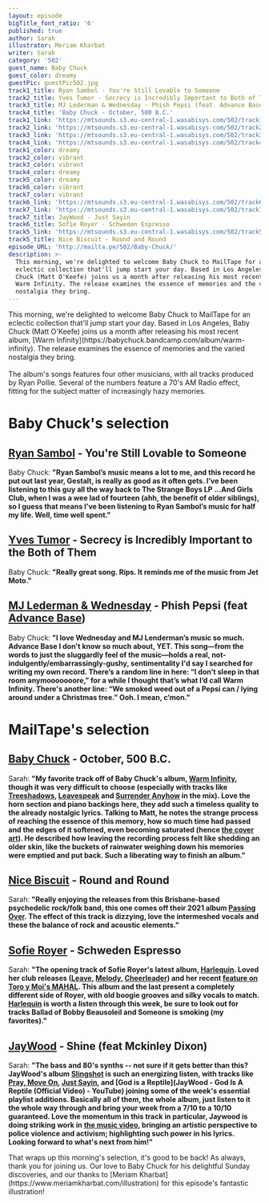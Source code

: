 ```yaml
---
layout: episode
bigTitle_font_ratio: '6'
published: true
author: Sarah
illustrator: Meriam Kharbat
writer: Sarah
category: '502'
guest_name: Baby Chuck
guest_color: dreamy
guestPic: guestPic502.jpg
track1_title: Ryan Sambol - You're Still Lovable to Someone
track2_title: Yves Tumor - Secrecy is Incredibly Important to Both of Them
track3_title: MJ Lederman & Wednesday - Phish Pepsi (feat. Advance Base)
track4_title: 'Baby Chuck - October, 500 B.C.'
track1_link: 'https://mtsounds.s3.eu-central-1.wasabisys.com/502/track1.mp3'
track2_link: 'https://mtsounds.s3.eu-central-1.wasabisys.com/502/track2.mp3'
track3_link: 'https://mtsounds.s3.eu-central-1.wasabisys.com/502/track3.mp3'
track4_link: 'https://mtsounds.s3.eu-central-1.wasabisys.com/502/track4.mp3'
track1_color: dreamy
track2_color: vibrant
track3_color: vibrant
track4_color: dreamy
track5_color: dreamy
track6_color: vibrant
track7_color: vibrant
track6_link: 'https://mtsounds.s3.eu-central-1.wasabisys.com/502/track6.mp3'
track7_link: 'https://mtsounds.s3.eu-central-1.wasabisys.com/502/track7.mp3'
track7_title: JayWood - Just Sayin
track6_title: Sofie Royer - Schweden Espresso
track5_link: 'https://mtsounds.s3.eu-central-1.wasabisys.com/502/track5.mp3'
track5_title: Nice Biscuit - Round and Round
episode_URL: 'http://mailta.pe/502/Baby-Chuck/'
description: >-
  This morning, we're delighted to welcome Baby Chuck to MailTape for an
  eclectic collection that'll jump start your day. Based in Los Angeles, Baby
  Chuck (Matt O'Keefe) joins us a month after releasing his most recent album,
  Warm Infinity. The release examines the essence of memories and the varied
  nostalgia they bring.
---
```

<p id="introduction"> This morning, we're delighted to welcome Baby Chuck to MailTape for an eclectic collection that'll jump start your day. Based in Los Angeles, Baby Chuck (Matt O'Keefe) joins us a month after releasing his most recent album, [Warm Infinity](https://babychuck.bandcamp.com/album/warm-infinity). The release examines the essence of memories and the varied nostalgia they bring.
  <br><br>
The album's songs features four other musicians, with all tracks produced by Ryan Pollie. Several of the numbers feature a  70's AM Radio effect, fitting for the subject matter of increasingly hazy memories. </p>

# Baby Chuck's selection

## [Ryan Sambol](https://ryansambol.bandcamp.com/) - You're Still Lovable to Someone
Baby Chuck: **"**Ryan Sambol’s music means a lot to me, and this record he put out last year, Gestalt, is really as good as it often gets. I’ve been listening to this guy all the way back to The Strange Boys LP …And Girls Club, when I was a wee lad of fourteen (ahh, the benefit of older siblings), so I guess that means I’ve been listening to Ryan Sambol’s music for half my life. Well, time well spent.**"**

## [Yves Tumor](https://yves-tumor.com/) - Secrecy is Incredibly Important to the Both of Them
Baby Chuck: **"**Really great song. Rips. It reminds me of the music from Jet Moto.**"**

## [MJ Lederman & Wednesday](https://mjlenderman.bandcamp.com/) - Phish Pepsi (feat [Advance Base](https://advancebase.bandcamp.com/))
Baby Chuck: **"**I love Wednesday and MJ Lenderman’s music so much. Advance Base I don't know so much about, YET. This song—from the words to just the sluggardly feel of the music—holds a real, not-indulgently/embarrassingly-gushy, sentimentality I'd say I searched for writing my own record. There’s a random line in here: “I don’t sleep in that room anymooooooore,” for a while I thought that’s what I’d call Warm Infinity. There's another line: “We smoked weed out of a Pepsi can / lying around under a Christmas tree.” Ooh. I mean, c’mon.**"**

# MailTape's selection

## [Baby Chuck](https://babychuck.bandcamp.com/album/warm-infinity) - October, 500 B.C.
Sarah: **"**My favorite track off of Baby Chuck's album, [Warm Infinity](https://babychuck.bandcamp.com/album/warm-infinity), though it was very difficult to choose (especially with tracks like [Treeshadows](https://babychuck.bandcamp.com/track/surrender-anyhow), [Leavespeak](https://babychuck.bandcamp.com/track/leavespeak) and [Surrender Anyhow](https://babychuck.bandcamp.com/track/surrender-anyhow) in the mix). Love the horn section and piano backings here, they add such a timeless quality to the already nostalgic lyrics. Talking to Matt, he notes the strange process of reaching the essence of this memory, how so much time had passed and the edges of it softened, even becoming saturated (hence [the cover art](https://babychuck.bandcamp.com/album/warm-infinity)). He described how leaving the recording process felt like shedding an older skin, like the buckets of rainwater weighing down his memories were emptied and put back. Such a liberating way to finish an album.**"**

## [Nice Biscuit](https://nicebiscuit.bandcamp.com/) - Round and Round
Sarah: **"**Really enjoying the releases from this Brisbane-based psychedelic rock/folk band, this one comes off their 2021 album [Passing Over](https://nicebiscuit.bandcamp.com/album/passing-over). The effect of this track is dizzying, love the intermeshed vocals and these the balance of rock and acoustic elements.**"**

## [Sofie Royer](https://www.instagram.com/sofieroyer/?hl=en) - Schweden Espresso
Sarah: **"**The opening track of Sofie Royer's latest album, [Harlequin](https://sofieroyer.bandcamp.com/album/harlequin). Loved her club releases ([Leave](https://www.youtube.com/watch?v=yLFMfc2QGKE), [Melody](https://www.youtube.com/watch?v=n2NYBA4MfY0), [Cheerleader](https://www.youtube.com/watch?v=hsh4so-DjqM)) and her recent [feature on Toro y Moi's MAHAL](https://www.youtube.com/watch?v=vniX7UCBlNI). This album and the last present a completely different side of Royer, with old boogie grooves and silky vocals to match. [Harlequin](https://sofieroyer.bandcamp.com/album/harlequin) is worth a listen through this week, be sure to look out for tracks Ballad of Bobby Beausoleil and Someone is smoking (my favorites).**"**

## [JayWood](https://jaywood1.bandcamp.com/album/slingshot) - Shine (feat Mckinley Dixon)
Sarah: **"**The bass and 80's synths -- not sure if it gets better than this? JayWood's album [Slingshot](https://jaywood1.bandcamp.com/album/slingshot) is such an energizing listen, with tracks like [Pray, Move On](https://jaywood1.bandcamp.com/track/pray-move-on), [Just Sayin](https://www.youtube.com/watch?v=F6oLGwBNuyg), and [God is a Reptile](JayWood - God Is A Reptile (Official Video) - YouTube) joining some of the week's essential playlist additions. Basically all of them, the whole album, just listen to it the whole way through and bring your week from a 7/10 to a 10/10 guaranteed. Love the momentum in this track in particular, Jaywood is doing striking work in [the music video](https://www.youtube.com/watch?v=PMh8jR3L1MU), bringing an artistic perspective to police violence and activism; highlighting such power in his lyrics. Looking forward to what's next from him!**"**

<p id="outroduction">That wraps up this morning's selection, it's good to be back! As always, thank you for joining us. Our love to Baby Chuck for his delightful Sunday discoveries, and our thanks to [Meriam Kharbat](https://www.meriamkharbat.com/illustration) for this episode's fantastic illustration!</p>
